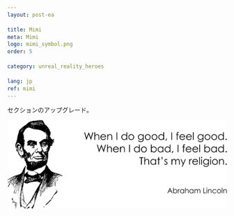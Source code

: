 ```yaml
---
layout: post-ea

title: Mimi
meta: Mimi
logo: mimi_symbol.png
order: 5

category: unreal_reality_heroes

lang: jp
ref: mimi
---
```


セクションのアップグレード。

<a data-fancybox="gallery" href="/img/programming/Lincoln.png"><img src="/img/programming/Lincoln.png" alt=""></a>
